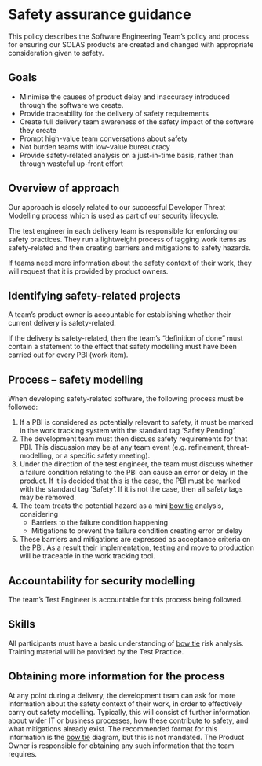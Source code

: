 # Safety assurance guidance

This policy describes the Software Engineering Team’s policy and process for ensuring our SOLAS products are created and changed with appropriate consideration given to safety.

## Goals

-	Minimise the causes of product delay and inaccuracy introduced through the software we create.
-	Provide traceability for the delivery of safety requirements
-	Create full delivery team awareness of the safety impact of the software they create
-	Prompt high-value team conversations about safety
-	Not burden teams with low-value bureaucracy
-	Provide safety-related analysis on a just-in-time basis, rather than through wasteful up-front effort

## Overview of approach

Our approach is closely related to our successful Developer Threat Modelling process which is used as part of our security lifecycle.

The test engineer in each delivery team is responsible for enforcing our safety practices.  They run a lightweight process of tagging work items as safety-related and then creating barriers and mitigations to safety hazards.

If teams need more information about the safety context of their work, they will request that it is provided by product owners.  

## Identifying safety-related projects

A team’s product owner is accountable for establishing whether their current delivery is safety-related.

If the delivery is safety-related, then the team’s “definition of done” must contain a statement to the effect that safety modelling must have been carried out for every PBI (work item).

## Process – safety modelling

When developing safety-related software, the following process must be followed:
1. If a PBI is considered as potentially relevant to safety, it must be marked in the work tracking system with the standard tag ‘Safety Pending’.
1. The development team must then discuss safety requirements for that PBI.  This discussion may be at any team event (e.g. refinement, threat-modelling, or a specific safety meeting).
1. Under the direction of the test engineer, the team must discuss whether a failure condition relating to the PBI can cause an error or delay in the product.  If it is decided that this is the case, the PBI must be marked with the standard tag ‘Safety’.  If it is not the case, then all safety tags may be removed.
1. The team treats the potential hazard as a mini [bow tie](https://www.youtube.com/watch?v=P7Z6L7fjsi0) analysis, considering 
    - Barriers to the failure condition happening
    - Mitigations to prevent the failure condition creating error or delay
1. These barriers and mitigations are expressed as acceptance criteria on the PBI.  As a result their implementation, testing and move to production will be traceable in the work tracking tool.


## Accountability for security modelling

The team’s Test Engineer is accountable for this process being followed.

## Skills

All participants must have a basic understanding of [bow tie](https://www.youtube.com/watch?v=P7Z6L7fjsi0) risk analysis.  Training material will be provided by the Test Practice.

## Obtaining more information for the process

At any point during a delivery, the development team can ask for more information about the safety context of their work, in order to effectively carry out safety modelling. Typically, this will consist of further information about wider IT or business processes, how these contribute to safety, and what mitigations already exist.  The recommended format for this information is the [bow tie](https://www.youtube.com/watch?v=P7Z6L7fjsi0) diagram, but this is not mandated. The Product Owner is responsible for obtaining any such information that the team requires.

